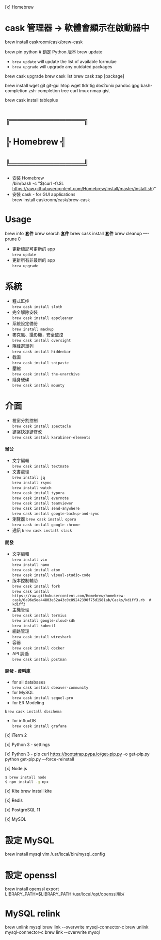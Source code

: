 [x] Homebrew
# cask 管理器 ->  軟體會顯示在啟動器中
brew install caskroom/cask/brew-cask

brew pin python  # 鎖定 Python 版本
brew update


- `brew update` will update the list of available formulae
- `brew upgrade` will upgrade any outdated packages




brew cask upgrade
brew cask list
brew cask zap [package]



brew install wget git git-gui
htop wget tldr
tig
dos2unix
pandoc
gpg
bash-completion zsh-completion  tree curl tmux
nmap
gist


[//]: # (╠═══╬═╬═╬═╬═╬═╬═╬═╬═╬═╬═╬═╬═╬═╬═╬════╬═╬═╬═╬═╬═╬═╬═╬═╬═╬═╬═╬═╬═╬═╬═══╣)
[//]: # (╠═══╬═╬═╬═╬═╬═╬═╬═╬═╬═╬═╬═╬═╬═╬═╬════╬═╬═╬═╬═╬═╬═╬═╬═╬═╬═╬═╬═╬═╬═╬═══╣)


brew cask install tableplus


# ╔════════════╗
# ╠  Homebrew  ╣
# ╚════════════╝
- 安裝 Homebrew  
/bin/bash -c "$(curl -fsSL https://raw.githubusercontent.com/Homebrew/install/master/install.sh)”
- 安裝 cask  -  for GUI applications  
brew install caskroom/cask/brew-cask


<!-- ╠═══╬═╬═╬═╬═╬═╬═╬═╬═╬═╬═╬═╬═╬═╬═╬═════╬═╬═╬═╬═╬═╬═╬═╬═╬═╬═╬═╬═╬═╬═╬═══╣ -->
# Usage

brew info **套件**
brew search **套件**
brew cask install **套件**
brew cleanup —-prune 0
- 更新標記可更新的 app  
`brew update`
- 更新所有非最新的 app  
`brew upgrade`


<!-- ╠═══╬═╬═╬═╬═╬═╬═╬═╬═╬═╬═╬═╬═╬═╬═╬═════╬═╬═╬═╬═╬═╬═╬═╬═╬═╬═╬═╬═╬═╬═╬═══╣ -->
# 系統

- 程式監控  
`brew cask install sloth`  
- 完全解除安裝  
`brew cask install appcleaner`  
- 系統設定備份  
`brew install mackup`
- 麥克風、攝影機，安全監控  
`brew cask install oversight`  
- 隱藏選單列  
`brew cask install hiddenbar`  
- 截圖  
`brew cask install snipaste`  
- 壓縮  
`brew cask install the-unarchive`  
- 隨身硬碟  
`brew cask install mounty`  


<!-- ╠═══╬═╬═╬═╬═╬═╬═╬═╬═╬═╬═╬═╬═╬═╬═╬═════╬═╬═╬═╬═╬═╬═╬═╬═╬═╬═╬═╬═╬═╬═╬═══╣ -->
# 介面

- 視窗分割控制  
`brew cask install spectacle`
- 鍵盤快捷鍵修改  
`brew cask install karabiner-elements`


<!-- ╠═══╬═╬═╬═╬═╬═╬═╬═╬═╬═╬═╬═╬═╬═╬═╬═════╬═╬═╬═╬═╬═╬═╬═╬═╬═╬═╬═╬═╬═╬═╬═══╣ -->
#### 辦公

- 文字編輯  
`brew cask install textmate`  
- 文書處理  
`brew install jq`  
`brew install rsync`  
`brew install watch`  
`brew cask install typora`  
`brew cask install evernote`  
`brew cask install teamviewer`  
`brew cask install send-anywhere`  
`brew cask install google-backup-and-sync`  
- 瀏覽器
`brew cask install opera`  
`brew cask install google-chrome`  
- 通訊
`brew cask install slack`  


<!-- ╠═══╬═╬═╬═╬═╬═╬═╬═╬═╬═╬═╬═╬═╬═╬═╬═════╬═╬═╬═╬═╬═╬═╬═╬═╬═╬═╬═╬═╬═╬═╬═══╣ -->
#### 開發

- 文字編輯  
`brew install vim`  
`brew install nano`  
`brew cask install atom`  
`brew cask install visual-studio-code`  
- 版本控制輔助  
`brew cask install fork`  
`brew cask install https://raw.githubusercontent.com/Homebrew/homebrew-cask/6a96e5ea44803e52a43c0c89242390f75d1581ab/Casks/kdiff3.rb  # kdiff3`  
- 主機管理  
`brew cask install termius`  
`brew install google-cloud-sdk`  
`brew install kubectl`  
- 網路管理  
`brew cask install wireshark`  
- 容器  
`brew cask install docker`  
- API 調適  
`brew cask install postman`  


#### 開發 - 資料庫

- for all databases  
`brew cask install dbeaver-community`
- for MySQL  
`brew cask install sequel-pro`
- for ER Modeling  
  <!-- name: lanyu -->
  <!-- key: 9bbd2251619a1b92966d0d48950df85f03520 -->
`brew cask install dbschema`
- for influxDB  
`brew cask install grafana`


[x] iTerm 2


[x] Python 3  -  settings


[x] Python 3  -  pip
curl https://bootstrap.pypa.io/get-pip.py -o get-pip.py
python get-pip.py --force-reinstall


[x] Node.js
```bash
$ brew install node
$ npm install -g npx
```


[x] Kite
brew install kite

[x] Redis


[x] PostgreSQL 11


[x] MySQL
# 設定 MySQL
brew install mysql
vim /usr/local/bin/mysql_config

# 設定 openssl
brew install openssl
export LIBRARY_PATH=$LIBRARY_PATH:/usr/local/opt/openssl/lib/

# MySQL relink
brew unlink mysql
brew link --overwrite mysql-connector-c
brew unlink mysql-connector-c
brew link --overwrite mysql
